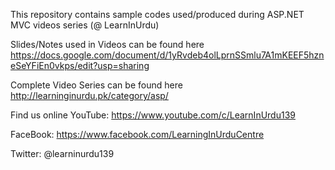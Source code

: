 This repository contains sample codes used/produced during ASP.NET MVC videos series (@ LearnInUrdu)

Slides/Notes used in Videos can be found here 
https://docs.google.com/document/d/1yRvdeb4olLprnSSmlu7A1mKEEF5hzneSeYFiEn0vkps/edit?usp=sharing

Complete Video Series can be found here 
http://learninginurdu.pk/category/asp/

Find us online YouTube: https://www.youtube.com/c/LearnInUrdu139 

FaceBook: https://www.facebook.com/LearningInUrduCentre 

Twitter: @learninurdu139
